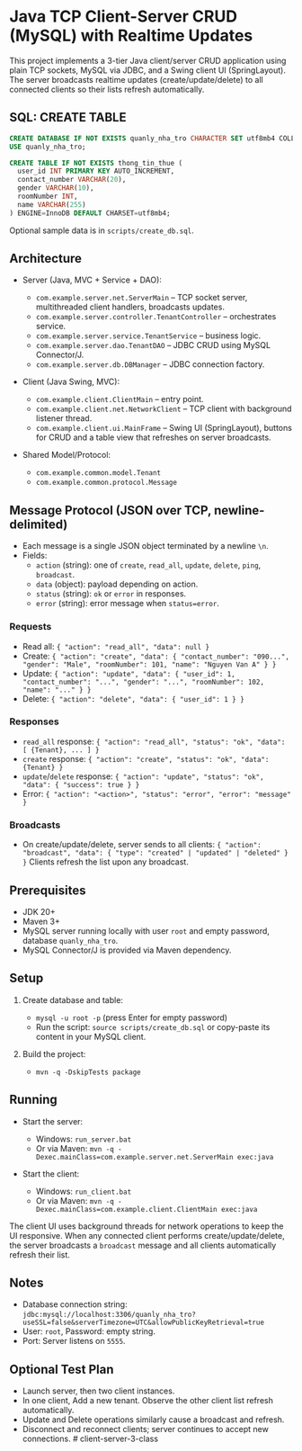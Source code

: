 # Java TCP Client-Server CRUD (MySQL) with Realtime Updates

This project implements a 3-tier Java client/server CRUD application using plain TCP sockets, MySQL via JDBC, and a Swing client UI (SpringLayout). The server broadcasts realtime updates (create/update/delete) to all connected clients so their lists refresh automatically.

## SQL: CREATE TABLE

```sql
CREATE DATABASE IF NOT EXISTS quanly_nha_tro CHARACTER SET utf8mb4 COLLATE utf8mb4_unicode_ci;
USE quanly_nha_tro;

CREATE TABLE IF NOT EXISTS thong_tin_thue (
  user_id INT PRIMARY KEY AUTO_INCREMENT,
  contact_number VARCHAR(20),
  gender VARCHAR(10),
  roomNumber INT,
  name VARCHAR(255)
) ENGINE=InnoDB DEFAULT CHARSET=utf8mb4;
```

Optional sample data is in `scripts/create_db.sql`.

## Architecture

- Server (Java, MVC + Service + DAO):
  - `com.example.server.net.ServerMain` – TCP socket server, multithreaded client handlers, broadcasts updates.
  - `com.example.server.controller.TenantController` – orchestrates service.
  - `com.example.server.service.TenantService` – business logic.
  - `com.example.server.dao.TenantDAO` – JDBC CRUD using MySQL Connector/J.
  - `com.example.server.db.DBManager` – JDBC connection factory.

- Client (Java Swing, MVC):
  - `com.example.client.ClientMain` – entry point.
  - `com.example.client.net.NetworkClient` – TCP client with background listener thread.
  - `com.example.client.ui.MainFrame` – Swing UI (SpringLayout), buttons for CRUD and a table view that refreshes on server broadcasts.

- Shared Model/Protocol:
  - `com.example.common.model.Tenant`
  - `com.example.common.protocol.Message`

## Message Protocol (JSON over TCP, newline-delimited)

- Each message is a single JSON object terminated by a newline `\n`.
- Fields:
  - `action` (string): one of `create`, `read_all`, `update`, `delete`, `ping`, `broadcast`.
  - `data` (object): payload depending on action.
  - `status` (string): `ok` or `error` in responses.
  - `error` (string): error message when `status=error`.

### Requests
- Read all: `{ "action": "read_all", "data": null }`
- Create: `{ "action": "create", "data": { "contact_number": "090...", "gender": "Male", "roomNumber": 101, "name": "Nguyen Van A" } }`
- Update: `{ "action": "update", "data": { "user_id": 1, "contact_number": "...", "gender": "...", "roomNumber": 102, "name": "..." } }`
- Delete: `{ "action": "delete", "data": { "user_id": 1 } }`

### Responses
- `read_all` response: `{ "action": "read_all", "status": "ok", "data": [ {Tenant}, ... ] }`
- `create` response: `{ "action": "create", "status": "ok", "data": {Tenant} }`
- `update`/`delete` response: `{ "action": "update", "status": "ok", "data": { "success": true } }`
- Error: `{ "action": "<action>", "status": "error", "error": "message" }`

### Broadcasts
- On create/update/delete, server sends to all clients:
  `{ "action": "broadcast", "data": { "type": "created" | "updated" | "deleted" } }`
Clients refresh the list upon any broadcast.

## Prerequisites

- JDK 20+
- Maven 3+
- MySQL server running locally with user `root` and empty password, database `quanly_nha_tro`.
- MySQL Connector/J is provided via Maven dependency.

## Setup

1. Create database and table:
   - `mysql -u root -p` (press Enter for empty password)
   - Run the script: `source scripts/create_db.sql` or copy-paste its content in your MySQL client.

2. Build the project:
   - `mvn -q -DskipTests package`

## Running

- Start the server:
  - Windows: `run_server.bat`
  - Or via Maven: `mvn -q -Dexec.mainClass=com.example.server.net.ServerMain exec:java`

- Start the client:
  - Windows: `run_client.bat`
  - Or via Maven: `mvn -q -Dexec.mainClass=com.example.client.ClientMain exec:java`

The client UI uses background threads for network operations to keep the UI responsive. When any connected client performs create/update/delete, the server broadcasts a `broadcast` message and all clients automatically refresh their list.

## Notes

- Database connection string: `jdbc:mysql://localhost:3306/quanly_nha_tro?useSSL=false&serverTimezone=UTC&allowPublicKeyRetrieval=true`
- User: `root`, Password: empty string.
- Port: Server listens on `5555`.

## Optional Test Plan

- Launch server, then two client instances.
- In one client, Add a new tenant. Observe the other client list refresh automatically.
- Update and Delete operations similarly cause a broadcast and refresh.
- Disconnect and reconnect clients; server continues to accept new connections.
#   c l i e n t - s e r v e r - 3 - c l a s s  
 